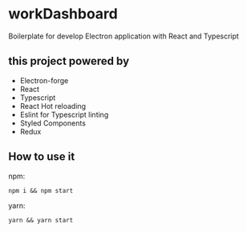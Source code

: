 # workDashboard

Boilerplate for develop Electron application with React and Typescript

## this project powered by

- Electron-forge
- React
- Typescript
- React Hot reloading
- Eslint for Typescript linting
- Styled Components
- Redux

## How to use it

npm:

```
npm i && npm start
```

yarn:

```
yarn && yarn start
```
